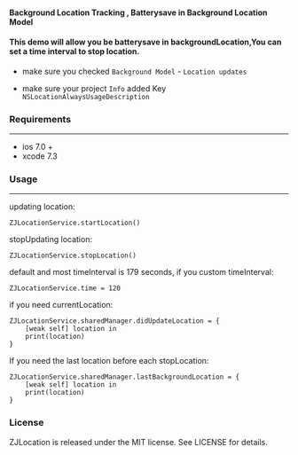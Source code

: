#### Background Location Tracking , Batterysave in Background Location Model

#### This demo will allow you be batterysave in backgroundLocation,You can set a time interval to stop location.



- make sure you checked `Background Model`  - `Location updates`
 
- make sure your project `Info` added Key `NSLocationAlwaysUsageDescription`
 
 
### Requirements
---
- ios 7.0 +
- xcode 7.3

### Usage
---
updating location:

	ZJLocationService.startLocation()
	
stopUpdating location:
	
	ZJLocationService.stopLocation()
	
default and most timeInterval is 179 seconds, if you custom timeInterval:

	ZJLocationService.time = 120
	
if you need currentLocation:

	ZJLocationService.sharedManager.didUpdateLocation = { 
		[weak self] location in
      	print(location)
    }

If you need the last location before each stopLocation:

	ZJLocationService.sharedManager.lastBackgroundLocation = {
		[weak self] location in
		print(location)
	}


### License

ZJLocation is released under the MIT license. See LICENSE for details.
 